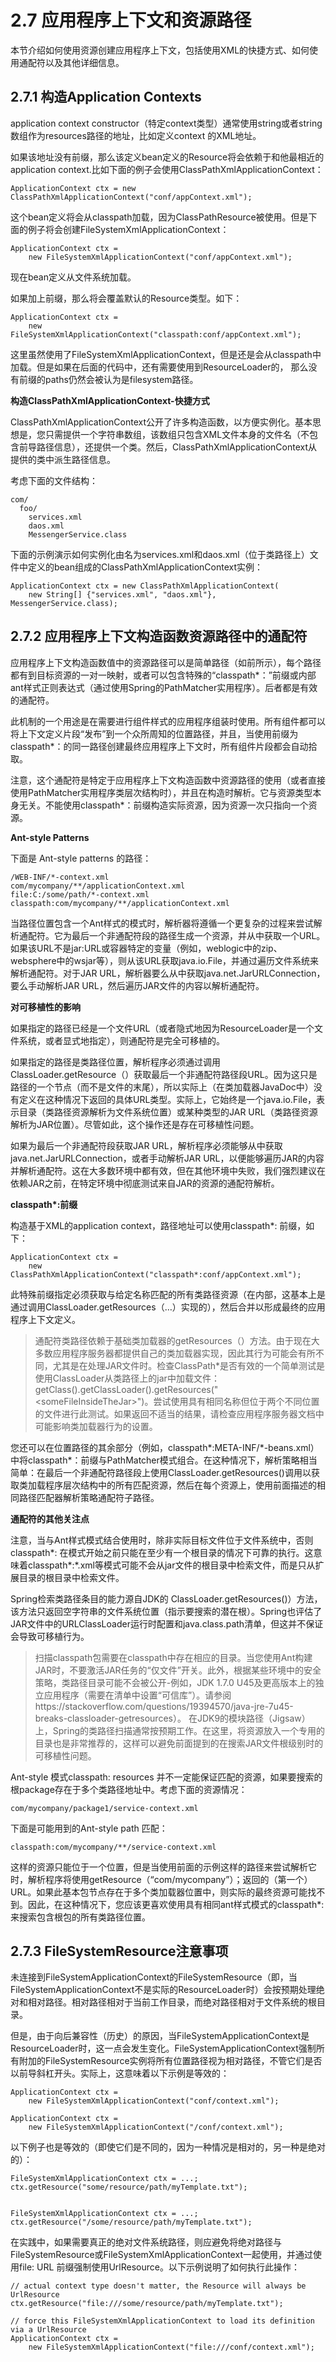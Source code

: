# 2.7 应用程序上下文和资源路径

本节介绍如何使用资源创建应用程序上下文，包括使用XML的快捷方式、如何使用通配符以及其他详细信息。

## 2.7.1 构造Application Contexts

application context constructor（特定context类型）通常使用string或者string数组作为resources路径的地址，比如定义context 的XML地址。

如果该地址没有前缀，那么该定义bean定义的Resource将会依赖于和他最相近的application context.比如下面的例子会使用ClassPathXmlApplicationContext：

~~~
ApplicationContext ctx = new ClassPathXmlApplicationContext("conf/appContext.xml");
~~~

这个bean定义将会从classpath加载，因为ClassPathResource被使用。但是下面的例子将会创建FileSystemXmlApplicationContext：

~~~
ApplicationContext ctx =
    new FileSystemXmlApplicationContext("conf/appContext.xml");
~~~

现在bean定义从文件系统加载。

如果加上前缀，那么将会覆盖默认的Resource类型。如下：

~~~
ApplicationContext ctx =
    new FileSystemXmlApplicationContext("classpath:conf/appContext.xml");
~~~

这里虽然使用了FileSystemXmlApplicationContext，但是还是会从classpath中加载。但是如果在后面的代码中，还有需要使用到ResourceLoader的， 那么没有前缀的paths仍然会被认为是filesystem路径。

**构造ClassPathXmlApplicationContext-快捷方式**

ClassPathXmlApplicationContext公开了许多构造函数，以方便实例化。基本思想是，您只需提供一个字符串数组，该数组只包含XML文件本身的文件名（不包含前导路径信息），还提供一个类。然后，ClassPathXmlApplicationContext从提供的类中派生路径信息。

考虑下面的文件结构：

~~~
com/
  foo/
    services.xml
    daos.xml
    MessengerService.class
~~~

下面的示例演示如何实例化由名为services.xml和daos.xml（位于类路径上）文件中定义的bean组成的ClassPathXmlApplicationContext实例：

~~~
ApplicationContext ctx = new ClassPathXmlApplicationContext(
    new String[] {"services.xml", "daos.xml"}, MessengerService.class);
~~~

## 2.7.2 应用程序上下文构造函数资源路径中的通配符

应用程序上下文构造函数值中的资源路径可以是简单路径（如前所示），每个路径都有到目标资源的一对一映射，或者可以包含特殊的“classpath*：”前缀或内部ant样式正则表达式（通过使用Spring的PathMatcher实用程序）。后者都是有效的通配符。

此机制的一个用途是在需要进行组件样式的应用程序组装时使用。所有组件都可以将上下文定义片段“发布”到一个众所周知的位置路径，并且，当使用前缀为classpath*：的同一路径创建最终应用程序上下文时，所有组件片段都会自动拾取。

注意，这个通配符是特定于应用程序上下文构造函数中资源路径的使用（或者直接使用PathMatcher实用程序类层次结构时），并且在构造时解析。它与资源类型本身无关。不能使用classpath*：前缀构造实际资源，因为资源一次只指向一个资源。

**Ant-style Patterns**

下面是 Ant-style patterns 的路径：

~~~
/WEB-INF/*-context.xml
com/mycompany/**/applicationContext.xml
file:C:/some/path/*-context.xml
classpath:com/mycompany/**/applicationContext.xml
~~~

当路径位置包含一个Ant样式的模式时，解析器将遵循一个更复杂的过程来尝试解析通配符。它为最后一个非通配符段的路径生成一个资源，并从中获取一个URL。如果该URL不是jar:URL或容器特定的变量（例如，weblogic中的zip、websphere中的wsjar等），则从该URL获取java.io.File，并通过遍历文件系统来解析通配符。对于JAR URL，解析器要么从中获取java.net.JarURLConnection，要么手动解析JAR URL，然后遍历JAR文件的内容以解析通配符。

**对可移植性的影响**

如果指定的路径已经是一个文件URL（或者隐式地因为ResourceLoader是一个文件系统，或者显式地指定），则通配符是完全可移植的。

如果指定的路径是类路径位置，解析程序必须通过调用ClassLoader.getResource（）获取最后一个非通配符路径段URL。因为这只是路径的一个节点（而不是文件的末尾），所以实际上（在类加载器JavaDoc中）没有定义在这种情况下返回的具体URL类型。实际上，它始终是一个java.io.File，表示目录（类路径资源解析为文件系统位置）或某种类型的JAR URL（类路径资源解析为JAR位置）。尽管如此，这个操作还是存在可移植性问题。

如果为最后一个非通配符段获取JAR URL，解析程序必须能够从中获取java.net.JarURLConnection，或者手动解析JAR URL，以便能够遍历JAR的内容并解析通配符。这在大多数环境中都有效，但在其他环境中失败，我们强烈建议在依赖JAR之前，在特定环境中彻底测试来自JAR的资源的通配符解析。

**classpath\*:前缀**

构造基于XML的application context，路径地址可以使用classpath*: 前缀，如下：

~~~
ApplicationContext ctx =
    new ClassPathXmlApplicationContext("classpath*:conf/appContext.xml");
~~~

此特殊前缀指定必须获取与给定名称匹配的所有类路径资源（在内部，这基本上是通过调用ClassLoader.getResources（…）实现的），然后合并以形成最终的应用程序上下文定义。

>通配符类路径依赖于基础类加载器的getResources（）方法。由于现在大多数应用程序服务器都提供自己的类加载器实现，因此其行为可能会有所不同，尤其是在处理JAR文件时。检查ClassPath*是否有效的一个简单测试是使用ClassLoader从类路径上的jar中加载文件：getClass().getClassLoader().getResources("\<someFileInsideTheJar>")。尝试使用具有相同名称但位于两个不同位置的文件进行此测试。如果返回不适当的结果，请检查应用程序服务器文档中可能影响类加载器行为的设置。

您还可以在位置路径的其余部分（例如，classpath*:META-INF/\*-beans.xml）中将classpath*：前缀与PathMatcher模式组合。在这种情况下，解析策略相当简单：在最后一个非通配符路径段上使用ClassLoader.getResources()调用以获取类加载程序层次结构中的所有匹配资源，然后在每个资源上，使用前面描述的相同路径匹配器解析策略通配符子路径。

**通配符的其他关注点**

注意，当与Ant样式模式结合使用时，除非实际目标文件位于文件系统中，否则classpath*: 在模式开始之前只能在至少有一个根目录的情况下可靠的执行。这意味着classpath*:*.xml等模式可能不会从jar文件的根目录中检索文件，而是只从扩展目录的根目录中检索文件。

Spring检索类路径条目的能力源自JDK的 ClassLoader.getResources()）方法，该方法只返回空字符串的文件系统位置（指示要搜索的潜在根）。Spring也评估了JAR文件中的URLClassLoader运行时配置和java.class.path清单，但这并不保证会导致可移植行为。

>扫描classpath包需要在classpath中存在相应的目录。当您使用Ant构建JAR时，不要激活JAR任务的“仅文件”开关。此外，根据某些环境中的安全策略，类路径目录可能不会被公开-例如，JDK 1.7.0 U45及更高版本上的独立应用程序（需要在清单中设置“可信库”）。请参阅https://stackoverflow.com/questions/19394570/java-jre-7u45-breaks-classloader-getresources）。
>在JDK9的模块路径（Jigsaw）上，Spring的类路径扫描通常按预期工作。在这里，将资源放入一个专用的目录也是非常推荐的，这样可以避免前面提到的在搜索JAR文件根级别时的可移植性问题。

Ant-style 模式classpath: resources 并不一定能保证匹配的资源，如果要搜索的根package存在于多个类路径地址中。考虑下面的资源情况：

~~~
com/mycompany/package1/service-context.xml
~~~

下面是可能用到的Ant-style path 匹配：

~~~
classpath:com/mycompany/**/service-context.xml
~~~

这样的资源只能位于一个位置，但是当使用前面的示例这样的路径来尝试解析它时，解析程序将使用getResource（“com/mycompany”）；返回的（第一个）URL。如果此基本包节点存在于多个类加载器位置中，则实际的最终资源可能找不到。因此，在这种情况下，您应该更喜欢使用具有相同ant样式模式的classpath*:来搜索包含根包的所有类路径位置。

## 2.7.3 FileSystemResource注意事项

未连接到FileSystemApplicationContext的FileSystemResource（即，当FileSystemApplicationContext不是实际的ResourceLoader时）会按预期处理绝对和相对路径。相对路径相对于当前工作目录，而绝对路径相对于文件系统的根目录。

但是，由于向后兼容性（历史）的原因，当FileSystemApplicationContext是ResourceLoader时，这一点会发生变化。FileSystemApplicationContext强制所有附加的FileSystemResource实例将所有位置路径视为相对路径，不管它们是否以前导斜杠开头。实际上，这意味着以下示例是等效的：

~~~
ApplicationContext ctx =
    new FileSystemXmlApplicationContext("conf/context.xml");

ApplicationContext ctx =
    new FileSystemXmlApplicationContext("/conf/context.xml");
~~~

以下例子也是等效的（即使它们是不同的，因为一种情况是相对的，另一种是绝对的）：

~~~
FileSystemXmlApplicationContext ctx = ...;
ctx.getResource("some/resource/path/myTemplate.txt");


FileSystemXmlApplicationContext ctx = ...;
ctx.getResource("/some/resource/path/myTemplate.txt");
~~~

在实践中，如果需要真正的绝对文件系统路径，则应避免将绝对路径与FileSystemResource或FileSystemXmlApplicationContext一起使用，并通过使用file: URL 前缀强制使用UrlResource。以下示例说明了如何执行此操作：

~~~
// actual context type doesn't matter, the Resource will always be UrlResource
ctx.getResource("file:///some/resource/path/myTemplate.txt");

// force this FileSystemXmlApplicationContext to load its definition via a UrlResource
ApplicationContext ctx =
    new FileSystemXmlApplicationContext("file:///conf/context.xml");
~~~





